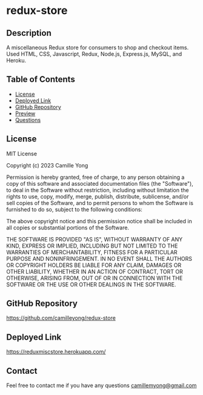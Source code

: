 # redux-store

## Description
A miscellaneous Redux store for consumers to shop and checkout items. Used HTML, CSS, Javascript, Redux, Node.js, Express.js, MySQL, and Heroku.

## Table of Contents
- [License](#license)
- [Deployed Link](#deployed-link)
- [GitHub Repository](#github-repository)
- [Preview](#preview)
- [Questions](#questions)

## License
MIT License

Copyright (c) 2023 Camille Yong 

Permission is hereby granted, free of charge, to any person obtaining a copy
of this software and associated documentation files (the "Software"), to deal
in the Software without restriction, including without limitation the rights
to use, copy, modify, merge, publish, distribute, sublicense, and/or sell
copies of the Software, and to permit persons to whom the Software is
furnished to do so, subject to the following conditions:

The above copyright notice and this permission notice shall be included in all
copies or substantial portions of the Software.

THE SOFTWARE IS PROVIDED "AS IS", WITHOUT WARRANTY OF ANY KIND, EXPRESS OR
IMPLIED, INCLUDING BUT NOT LIMITED TO THE WARRANTIES OF MERCHANTABILITY,
FITNESS FOR A PARTICULAR PURPOSE AND NONINFRINGEMENT. IN NO EVENT SHALL THE
AUTHORS OR COPYRIGHT HOLDERS BE LIABLE FOR ANY CLAIM, DAMAGES OR OTHER
LIABILITY, WHETHER IN AN ACTION OF CONTRACT, TORT OR OTHERWISE, ARISING FROM,
OUT OF OR IN CONNECTION WITH THE SOFTWARE OR THE USE OR OTHER DEALINGS IN THE
SOFTWARE.

## GitHub Repository
https://github.com/camilleyong/redux-store

## Deployed Link
https://reduxmiscstore.herokuapp.com/

## Contact 
Feel free to contact me if you have any questions
camillemyong@gmail.com
